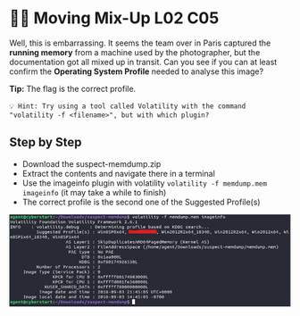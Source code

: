 # 🏃‍♀️ Moving Mix-Up L02 C05

Well, this is embarrassing. It seems the team over in Paris captured the **running memory** from a machine used by the photographer, but the documentation got all mixed up in transit. Can you see if you can at least confirm the **Operating System Profile** needed to analyse this image?

**Tip:** The flag is the correct profile.

```
💡 Hint: Try using a tool called Volatility with the command "volatility -f <filename>", but with which plugin?
```
## Step by Step

- Download the suspect-memdump.zip
- Extract the contents and navigate there in a terminal
- Use the imageinfo plugin with volatility `volatility -f memdump.mem imageinfo` (it may take a while to finish)
- The correct profile is the second one of the Suggested Profile(s)

![running volatility](/assets/movingmix-up1.jpg)